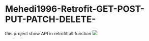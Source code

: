 # Mehedi1996-Retrofit-GET-POST-PUT-PATCH-DELETE-
this project show API in retrofit all function
![](https://github.com/Mehedi1996/Mehedi1996-Retrofit-GET-POST-PUT-PATCH-DELETE-/blob/master/image/Post.PNG=100x100)
